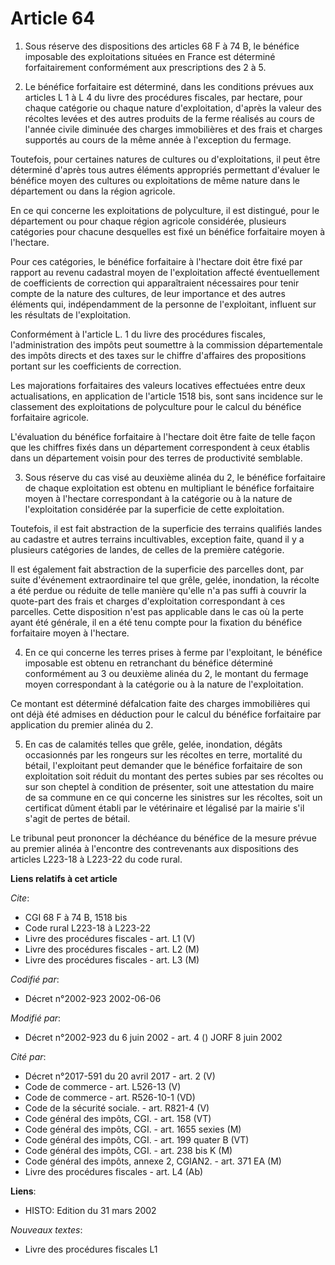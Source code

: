 # Article 64

1. Sous réserve des dispositions des articles 68 F à 74 B, le bénéfice imposable des exploitations situées en France est
déterminé forfaitairement conformément aux prescriptions des 2 à 5.

2. Le bénéfice forfaitaire est déterminé, dans les conditions prévues aux articles L 1 à L 4 du livre des procédures
fiscales, par hectare, pour chaque catégorie ou chaque nature d'exploitation, d'après la valeur des récoltes levées et des
autres produits de la ferme réalisés au cours de l'année civile diminuée des charges immobilières et des frais et charges
supportés au cours de la même année à l'exception du fermage.

Toutefois, pour certaines natures de cultures ou d'exploitations, il peut être déterminé d'après tous autres éléments
appropriés permettant d'évaluer le bénéfice moyen des cultures ou exploitations de même nature dans le département ou dans la
région agricole.

En ce qui concerne les exploitations de polyculture, il est distingué, pour le département ou pour chaque région agricole
considérée, plusieurs catégories pour chacune desquelles est fixé un bénéfice forfaitaire moyen à l'hectare.

Pour ces catégories, le bénéfice forfaitaire à l'hectare doit être fixé par rapport au revenu cadastral moyen de
l'exploitation affecté éventuellement de coefficients de correction qui apparaîtraient nécessaires pour tenir compte de la
nature des cultures, de leur importance et des autres éléments qui, indépendamment de la personne de l'exploitant, influent
sur les résultats de l'exploitation.

Conformément à l'article L. 1 du livre des procédures fiscales, l'administration des impôts peut soumettre à la commission
départementale des impôts directs et des taxes sur le chiffre d'affaires des propositions portant sur les coefficients de
correction.

Les majorations forfaitaires des valeurs locatives effectuées entre deux actualisations, en application de l'article 1518
bis, sont sans incidence sur le classement des exploitations de polyculture pour le calcul du bénéfice forfaitaire agricole.

L'évaluation du bénéfice forfaitaire à l'hectare doit être faite de telle façon que les chiffres fixés dans un département
correspondent à ceux établis dans un département voisin pour des terres de productivité semblable.

3. Sous réserve du cas visé au deuxième alinéa du 2, le bénéfice forfaitaire de chaque exploitation est obtenu en multipliant
le bénéfice forfaitaire moyen à l'hectare correspondant à la catégorie ou à la nature de l'exploitation considérée par la
superficie de cette exploitation.

Toutefois, il est fait abstraction de la superficie des terrains qualifiés landes au cadastre et autres terrains
incultivables, exception faite, quand il y a plusieurs catégories de landes, de celles de la première catégorie.

Il est également fait abstraction de la superficie des parcelles dont, par suite d'événement extraordinaire tel que grêle,
gelée, inondation, la récolte a été perdue ou réduite de telle manière qu'elle n'a pas suffi à couvrir la quote-part des
frais et charges d'exploitation correspondant à ces parcelles. Cette disposition n'est pas applicable dans le cas où la perte
ayant été générale, il en a été tenu compte pour la fixation du bénéfice forfaitaire moyen à l'hectare.

4. En ce qui concerne les terres prises à ferme par l'exploitant, le bénéfice imposable est obtenu en retranchant du bénéfice
déterminé conformément au 3 ou deuxième alinéa du 2, le montant du fermage moyen correspondant à la catégorie ou à la nature
de l'exploitation.

Ce montant est déterminé défalcation faite des charges immobilières qui ont déjà été admises en déduction pour le calcul du
bénéfice forfaitaire par application du premier alinéa du 2.

5. En cas de calamités telles que grêle, gelée, inondation, dégâts occasionnés par les rongeurs sur les récoltes en terre,
mortalité du bétail, l'exploitant peut demander que le bénéfice forfaitaire de son exploitation soit réduit du montant des
pertes subies par ses récoltes ou sur son cheptel à condition de présenter, soit une attestation du maire de sa commune en ce
qui concerne les sinistres sur les récoltes, soit un certificat dûment établi par le vétérinaire et légalisé par la mairie
s'il s'agit de pertes de bétail.

Le tribunal peut prononcer la déchéance du bénéfice de la mesure prévue au premier alinéa à l'encontre des contrevenants aux
dispositions des articles L223-18 à L223-22 du code rural.

**Liens relatifs à cet article**

_Cite_:

  - CGI 68 F à 74 B, 1518 bis
  - Code rural L223-18 à L223-22
  - Livre des procédures fiscales - art. L1 (V)
  - Livre des procédures fiscales - art. L2 (M)
  - Livre des procédures fiscales - art. L3 (M)

_Codifié par_:

  - Décret n°2002-923 2002-06-06

_Modifié par_:

  - Décret n°2002-923 du 6 juin 2002 - art. 4 () JORF 8 juin 2002

_Cité par_:

  - Décret n°2017-591 du 20 avril 2017 - art. 2 (V)
  - Code de commerce - art. L526-13 (V)
  - Code de commerce - art. R526-10-1 (VD)
  - Code de la sécurité sociale. - art. R821-4 (V)
  - Code général des impôts, CGI. - art. 158 (VT)
  - Code général des impôts, CGI. - art. 1655 sexies (M)
  - Code général des impôts, CGI. - art. 199 quater B (VT)
  - Code général des impôts, CGI. - art. 238 bis K (M)
  - Code général des impôts, annexe 2, CGIAN2. - art. 371 EA (M)
  - Livre des procédures fiscales - art. L4 (Ab)

**Liens**:

  - HISTO: Edition du 31 mars 2002

_Nouveaux textes_:

  - Livre des procédures fiscales L1
